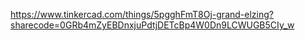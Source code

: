 https://www.tinkercad.com/things/5pgghFmT8Oj-grand-elzing?sharecode=0GRb4mZyEBDnxjuPdtjDETcBp4W0Dn9LCWUGB5CIy_w
